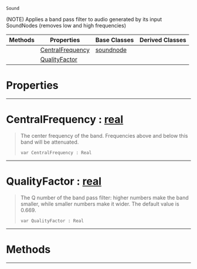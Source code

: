  `Sound`

(NOTE) Applies a band pass filter to audio generated by its input SoundNodes (removes low and high frequencies)

|Methods|Properties|Base Classes|Derived Classes|
|---|---|---|---|
| |[ CentralFrequency](https://plasmaengine.github.io/PlasmaDocs/Plasma1/C++/code_reference/class_reference/bandpassnode.markdown#centralfrequency-plasma-en)|[soundnode](https://plasmaengine.github.io/PlasmaDocs/Plasma1/C++/code_reference/class_reference/soundnode.markdown)| |
| |[ QualityFactor](https://plasmaengine.github.io/PlasmaDocs/Plasma1/C++/code_reference/class_reference/bandpassnode.markdown#qualityfactor-plasma-engin)| | |


 #  Properties


---  
 #  CentralFrequency : [real](https://plasmaengine.github.io/PlasmaDocs/Plasma1/C++/code_reference/lightning_base_types/real.markdown)

> The center frequency of the band. Frequencies above and below this band will be attenuated.
> ``` lang=cpp, name=Lightning
> var CentralFrequency : Real


---  
 #  QualityFactor : [real](https://plasmaengine.github.io/PlasmaDocs/Plasma1/C++/code_reference/lightning_base_types/real.markdown)

> The Q number of the band pass filter: higher numbers make the band smaller, while smaller numbers make it wider. The default value is 0.669.
> ``` lang=cpp, name=Lightning
> var QualityFactor : Real


---  
 #  Methods


---  
 

 